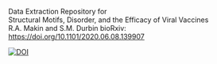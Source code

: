Data Extraction Repository for \
Structural Motifs, Disorder, and the Efficacy of Viral Vaccines\
R.A. Makin and S.M. Durbin
bioRxiv: https://doi.org/10.1101/2020.06.08.139907

[![DOI](https://zenodo.org/badge/DOI/10.5281/zenodo.4121581.svg)](https://doi.org/10.5281/zenodo.4121581)

